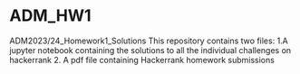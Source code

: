 # ADM_HW1
ADM2023/24_Homework1_Solutions
This repository contains two files: 
1.A jupyter notebook containing the solutions to all the individual challenges on hackerrank
2. A pdf file containing Hackerrank homework submissions
